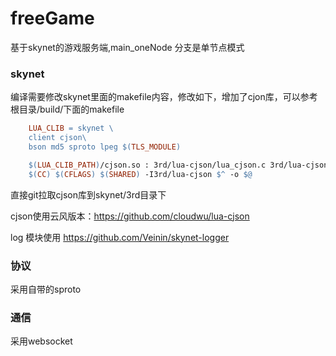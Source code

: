 # freeGame
基于skynet的游戏服务端,main_oneNode 分支是单节点模式

### skynet
编译需要修改skynet里面的makefile内容，修改如下，增加了cjon库，可以参考根目录/build/下面的makefile

```makefile
    LUA_CLIB = skynet \
    client cjson\
    bson md5 sproto lpeg $(TLS_MODULE)
```

```makefile
    $(LUA_CLIB_PATH)/cjson.so : 3rd/lua-cjson/lua_cjson.c 3rd/lua-cjson/fpconv.c 3rd/lua-cjson/strbuf.c | $(LUA_CLIB_PATH)
	$(CC) $(CFLAGS) $(SHARED) -I3rd/lua-cjson $^ -o $@ 
```

直接git拉取cjson库到skynet/3rd目录下

cjson使用云风版本：https://github.com/cloudwu/lua-cjson

log 模块使用 https://github.com/Veinin/skynet-logger

### 协议
采用自带的sproto

### 通信
采用websocket
